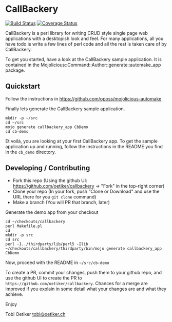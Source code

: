 CallBackery
===========

[![Build Status](https://travis-ci.org/oetiker/callbackery.svg?branch=master)](https://travis-ci.org/oetiker/callbackery)
[![Coverage Status](https://coveralls.io/repos/oetiker/callbackery/badge.svg?branch=master&service=github)](https://coveralls.io/github/oetiker/callbackery?branch=master)

CallBackery is a perl library for writing CRUD style single page web
applications with a desktopish look and feel.  For many applications, all
you have todo is write a few lines of perl code and all the rest is taken
care of by CallBackery.

To get you started, have a look at the CallBackery sample application. It is contained
in the Mojolicious::Command::Author::generate::automake_app package.

Quickstart
----------

Follow the instructions in <https://github.com/oposs/mojolicious-automake>

Finally lets generate the CallBackery sample application.

```console
mkdir -p ~/src
cd ~/src
mojo generate callbackery_app CbDemo
cd cb-demo
```

Et voilà, you are looking at your first CallBackery app. To get the
sample application up and running, follow the instructions in the
README you find in the `cb_demo` directory.

Developing / Contributing
-------------------------

- Fork this repo (Using the github UI: https://github.com/oetiker/callbackery -> "Fork" in the top-right corner)
- Clone your repo (In your fork, push "Clone or Download" and use the URL there for you `git clone` command)
- Make a branch (You will PR that branch, later)

Generate the demo app from your checkout
```console
cd ~/checkouts/callbackery
perl Makefile.pl
cd
mkdir -p src
cd src
perl -I../thirdparty/lib/perl5 -Ilib ~/checkouts/callbackery/thirdparty/bin/mojo generate callbackery_app CbDemo
```
Now, proceed with the README in `~/src/cb-demo`

To create a PR, commit your changes, push them to your github repo, and use the github UI to create the PR to `https://github.com/oetiker/callbackery`.
Chances for a merge are improved if you explain in some detail what your changes are and what they achieve.


Enjoy

Tobi Oetiker <tobi@oetiker.ch>
